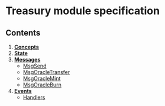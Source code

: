 # Treasury module specification

## Contents

1. **[Concepts](01_concepts.md)**
2. **[State](02_state.md)**
3. **[Messages](03_messages.md)**
    - [MsgSend](03_messages.md#MsgSend)
    - [MsgOracleTransfer](03_messages.md#MsgOracleTransfer)
    - [MsgOracleMint](03_messages.md#MsgOracleMint)
    - [MsgOracleBurn](03_messages.md#MsgOracleBurn)
5. **[Events](05_events.md)**
    - [Handlers](05_events.md#handlers)



